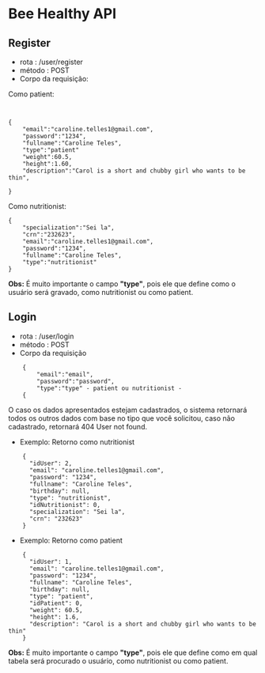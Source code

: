 # Bee Healthy API


## Register
- rota : /user/register
- método : POST
- Corpo da requisição:

Como patient:
```


{
	"email":"caroline.telles1@gmail.com",
	"password":"1234",
	"fullname":"Caroline Teles",
	"type":"patient"
	"weight":60.5,
	"height":1.60,
	"description":"Carol is a short and chubby girl who wants to be thin",

}

```

Como nutritionist:
```
{
	"specialization":"Sei la",
	"crn":"232623",
	"email":"caroline.telles1@gmail.com",
	"password":"1234",
	"fullname":"Caroline Teles",
	"type":"nutritionist"
}
```

  **Obs:** É muito importante o campo **"type"**, pois ele que define como o usuário será gravado, como nutritionist ou como patient.



## Login
- rota : /user/login
- método : POST
- Corpo da requisição 
```
	{
		"email":"email",
		"password":"password",
		"type":"type" - patient ou nutritionist -
	{
```

O caso os dados apresentados estejam cadastrados, o sistema retornará todos os outros dados com base no tipo que você solicitou, 
caso não cadastrado, retornará 404 User not found.
- Exemplo: Retorno como nutritionist

```
	{
	  "idUser": 2,
	  "email": "caroline.telles1@gmail.com",
	  "password": "1234",
	  "fullname": "Caroline Teles",
	  "birthday": null,
	  "type": "nutritionist",
	  "idNutritionist": 0,
	  "specialization": "Sei la",
	  "crn": "232623"
	}
```
	
- Exemplo: Retorno como patient 


```
	{
	  "idUser": 1,
	  "email": "caroline.telles1@gmail.com",
	  "password": "1234",
	  "fullname": "Caroline Teles",
	  "birthday": null,
	  "type": "patient",
	  "idPatient": 0,
	  "weight": 60.5,
	  "height": 1.6,
	  "description": "Carol is a short and chubby girl who wants to be thin"
	}

```

  **Obs:** É muito importante o campo **"type"**, pois ele que define como em qual tabela será procurado o usuário, como nutritionist ou como patient.